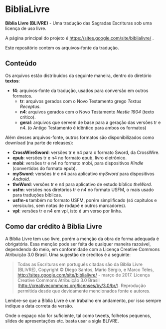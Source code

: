 BibliaLivre
===========

**Bíblia Livre (BLIVRE)** - Uma tradução das Sagradas Escrituras sob uma licença de uso livre.

A página principal do projeto é https://sites.google.com/site/biblialivre/ .

Este repositório contem os arquivos-fonte da tradução.

Conteúdo
--------
Os arquivos estão distribuídos da seguinte maneira, dentro do diretório **textos**:

 - **f4**: arquivos-fonte da tradução, usados para conversão em outros formatos.
	 - **tr**: arquivos gerados com o Novo Testamento grego *Textus Receptus*.
	 - **n4**: arquivos gerados com o Novo Testamento *Nestle 1904* (texto crítico).
	 - **geral**: arquivos que servem de base para a geração das versões tr e n4. (o Antigo Testamento é idêntico para ambos os formatos)
	 
Além desses arquivos-fonte, outros formatos são disponibilizados como download (na parte de releases):	 
	 
 - **CrossWireSword**: versões tr e n4 para o formato Sword, da CrossWire.
 - **epub**: versões tr e n4 no formato epub, livro eletrônico.
 - **mobi**: versões tr e n4 no formato mobi, para dispositivos *Kindle* (convertidos do formato epub).
 - **mySword**: versões tr e n4 para aplicativo *mySword* para dispositivos *Android*.
 - **theWord**: versões tr e n4 para aplicativo de estudo bíblico *theWord*.
 - **usfm**: versões nos diretórios tr e n4 no formato USFM, o mais usado para traduções bíblicas.
 - **usfm-s** também no formato USFM, porém simplificado (só capítulos e versículos, sem notas de rodapé e outros marcadores).
 - **vpl**: versões tr e n4 em vpl, isto é um verso por linha.

Como dar crédito à Bíblia Livre
-------------------------------

A Bíblia Livre tem uso livre, porém a menção da obra de forma adequada é obrigatória. Essa menção pode ser feita de qualquer maneira razoável, dependendo do meio, em conformidade com a Licença Creative Commons Atribuição 3.0 Brasil. Uma sugestão de créditos é a seguinte:


> Todas as Escrituras em português citadas são da Bíblia Livre (BLIVRE),
> Copyright © Diego Santos, Mario Sérgio, e Marco Teles,
> http://sites.google.com/site/biblialivre/ - março de 2017. Licença
> Creative Commons Atribuição 3.0 Brasil
> (http://creativecommons.org/licenses/by/3.0/br/). Reprodução permitida
> desde que devidamente mencionados fonte e autores.


Lembre-se que a Bíblia Livre é um trabalho em andamento, por isso sempre indique a data correta da versão.

Onde o espaço não for suficiente, tal como tweets, folhetos pequenos, slides de apresentações etc. basta usar a sigla BLIVRE.

